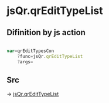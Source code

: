 # jsQr.qrEditTypeList

## Difinition by js action

```js.js

var=qrEditTypesCon
	?func=jsQr.qrEditTypeList
	?args=

```

## Src

-> [jsQr.qrEditTypeList](https://github.com/puutaro/CommandClick/blob/master/app/src/main/java/com/puutaro/commandclick/fragment_lib/terminal_fragment/js_interface/qr/JsQr.kt#L59)


